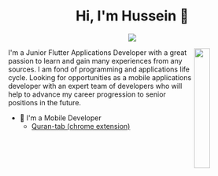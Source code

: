 
<h1 align="center">Hi, I'm Hussein 👋</h1>
<p align="center">
    <a href="https://www.linkedin.com/in/hussein99"><img src="https://img.shields.io/badge/linkedin-%230177B5?style=flat&logo=linkedin&logoColor=white"/></a>
  </p>
  
  <img src="https://github.com/Husseinhtm99/Husseinhtm99/blob/main/profile-img.png" align="right" width="25%"/>

I'm a Junior Flutter Applications Developer with a great passion to learn and gain many experiences from any sources.
I am fond of programming and applications life cycle.
Looking for opportunities as a mobile applications developer with an expert team of developers who will help to advance my career progression to senior positions in the future.

- 🔭 I'm a Mobile Developer
  - [Quran-tab (chrome extension)](https://chrome.google.com/webstore/detail/quran-tab/afaihcdgkjebgabomemccdneglknjkdd)
